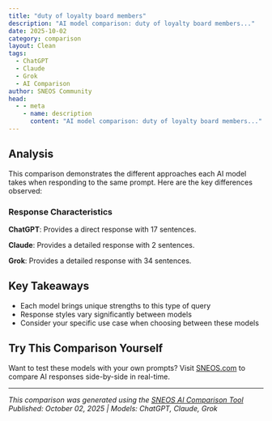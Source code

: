 ```yaml
---
title: "duty of loyalty board members"
description: "AI model comparison: duty of loyalty board members..."
date: 2025-10-02
category: comparison
layout: Clean
tags:
  - ChatGPT
  - Claude
  - Grok
  - AI Comparison
author: SNEOS Community
head:
  - - meta
    - name: description
      content: "AI model comparison: duty of loyalty board members..."
---
```


<ChatComparison
  title="duty of loyalty board members"
  prompt="duty of loyalty board members"
  :responses='{
    "ChatGPT": "The duty of loyalty is a fundamental responsibility of board members in organizations, particularly in corporations and nonprofit entities. It requires board members to act in the best interests of the organization without personal conflict of interest or self-dealing. Here are the key points of the duty of loyalty for board members:\n\n1. **Act in Good Faith and with Fidelity**: Board members must act honestly and faithfully in the organization\u2019s best interests.\n\n2. **Avoid Conflicts of Interest**: They should avoid situations where their personal interests conflict with those of the organization. If a conflict arises, it must be fully disclosed.\n\n3. **No Self-Dealing**: Board members cannot use their position to gain personal advantages, such as benefiting financially from contracts or decisions involving the organization unless fully disclosed and approved appropriately.\n\n4. **Confidentiality**: They must keep sensitive organizational information confidential and not use it for personal gain.\n\n5. **Fair Dealing**: Decisions should be made impartially and fairly, prioritizing the welfare of the organization and its stakeholders.\n\n6. **Disclosure Requirements**: If a conflict of interest exists, it must be disclosed to the board, and affected members should usually recuse themselves from related decisions.\n\nThe duty of loyalty ensures that board members prioritize the organization\u2019s interests above their own and maintain trust in their governance role. Failure to uphold this duty can result in legal and ethical consequences.",
    "Claude": "The **duty of loyalty** is a fundamental fiduciary obligation that requires board members to act in the best interests of the organization they serve, rather than their own personal interests. Here are the key aspects:\n\n## Core Principles\n\n**Primary Obligation**\n- Board members must prioritize the organization\u0027s interests above their own\n- Decisions should benefit the organization, not the individual board member\n\n**Good Faith Requirement**\n- Act honestly and with integrity\n- Make decisions based on what\u0027s best for the organization\n\n## Key Components\n\n### Conflicts of Interest\n- **Disclosure**: Reveal any potential conflicts before they arise\n- **Recusal**: Step away from discussions and votes when conflicted\n- **Documentation**: Ensure conflicts and recusal are properly recorded\n\n### Confidentiality\n- Protect sensitive organizational information\n- Don\u0027t share internal discussions or proprietary data\n- Maintain confidentiality even after leaving the board\n\n### Corporate Opportunities\n- Don\u0027t pursue business opportunities that rightfully belong to the organization\n- Avoid competing with the organization\u0027s interests\n\n## Practical Applications\n\n**Common Violations to Avoid:**\n- Self-dealing transactions without proper disclosure/approval\n- Using insider information for personal gain\n- Taking business opportunities away from the organization\n- Serving on competing organizations\u0027 boards without disclosure\n\n**Best Practices:**\n- Regular conflict of interest policy reviews\n- Annual disclosure statements\n- Clear recusal procedures\n- Robust documentation of decisions\n\nThe duty of loyalty works alongside the **duty of care** to form the foundation of effective board governance.",
    "Grok": "The **duty of loyalty** is a fundamental fiduciary responsibility that board members of a corporation, nonprofit, or other organization owe to the entity they serve. This duty requires board members to act in the best interests of the organization, prioritizing the organization\u2019s welfare over their personal interests or the interests of others. Below is an overview of the duty of loyalty for board members:\n\n### Key Aspects of the Duty of Loyalty\n1. **Avoid Conflicts of Interest**:\n   - Board members must avoid situations where their personal, financial, or professional interests conflict with the interests of the organization.\n   - If a conflict arises, it must be disclosed to the board, and the member may need to recuse themselves from discussions or decisions related to the matter.\n   - For example, a board member should not vote on a contract involving a company they own or have a financial stake in unless proper disclosure and approval processes are followed.\n\n2. **Act in Good Faith**:\n   - Board members must act honestly and with integrity in all decisions and actions related to the organization.\n   - They must genuinely believe that their actions are in the best interest of the organization, even if others might disagree with their judgment.\n\n3. **Confidentiality**:\n   - Board members are often privy to sensitive or proprietary information. The duty of loyalty requires them to maintain confidentiality and not disclose or use such information for personal gain or to harm the organization.\n   - For instance, sharing confidential financial data or strategic plans with competitors or unauthorized parties would violate this duty.\n\n4. **Loyalty to the Organization**:\n   - Board members must prioritize the organization\u2019s mission, goals, and interests over personal agendas or external affiliations.\n   - They should avoid using their position on the board for personal benefit, such as securing business opportunities or influencing decisions for personal gain.\n\n5. **Avoid Self-Dealing**:\n   - Self-dealing occurs when a board member benefits personally from transactions or decisions made by the organization. This is generally prohibited unless it is fully disclosed, approved by disinterested board members, and deemed fair to the organization.\n\n### Legal and Ethical Implications\n- **Legal Consequences**: Breaching the duty of loyalty can result in lawsuits, removal from the board, or personal liability for damages caused to the organization. In some jurisdictions, violations may also lead to penalties under corporate governance laws or nonprofit regulations.\n- **Ethical Standards**: Beyond legal requirements, the duty of loyalty is rooted in ethical principles of trust and responsibility. Board members are stewards of the organization and are expected to uphold high standards of conduct.\n\n### Practical Steps to Uphold the Duty of Loyalty\n- **Conflict of Interest Policies**: Organizations should have clear policies requiring board members to disclose potential conflicts and outlining procedures for handling them.\n- **Recusal**: When a conflict arises, board members should abstain from voting or participating in discussions on the matter.\n- **Transparency**: Decisions should be made openly (where appropriate), with proper documentation of how conflicts were addressed.\n- **Training**: Board members should receive regular training on fiduciary duties, including the duty of loyalty, to ensure they understand their obligations.\n\n### Context in Corporate vs. Nonprofit Boards\n- **Corporate Boards**: The duty of loyalty often focuses on protecting shareholder interests and maximizing value for the company. Violations might involve insider trading or usurping corporate opportunities.\n- **Nonprofit Boards**: The duty of loyalty emphasizes serving the organization\u2019s mission and ensuring that resources are used for charitable or public benefit purposes. Violations might involve diverting funds or prioritizing personal causes over the nonprofit\u2019s mission.\n\nIn summary, the duty of loyalty requires board members to act with integrity, transparency, and a singular focus on the organization\u2019s best interests. It is a cornerstone of effective governance and helps maintain trust between the board, the organization, and its stakeholders."
  }'
  published-date="01:36"
/>

## Analysis

This comparison demonstrates the different approaches each AI model takes when responding to the same prompt. Here are the key differences observed:

### Response Characteristics

**ChatGPT**: Provides a direct response with 17 sentences. 

**Claude**: Provides a detailed response with 2 sentences. 

**Grok**: Provides a detailed response with 34 sentences. 

## Key Takeaways

- Each model brings unique strengths to this type of query
- Response styles vary significantly between models
- Consider your specific use case when choosing between these models

## Try This Comparison Yourself

Want to test these models with your own prompts? Visit [SNEOS.com](https://sneos.com) to compare AI responses side-by-side in real-time.

---

*This comparison was generated using the [SNEOS AI Comparison Tool](https://sneos.com)*
*Published: October 02, 2025 | Models: ChatGPT, Claude, Grok*
